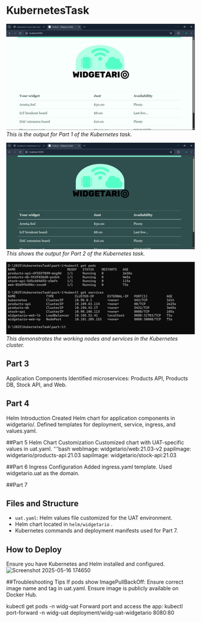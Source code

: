 # KubernetesTask

![Part 1 Image](images/part1_image.jpg)
*This is the output for Part 1 of the Kubernetes task.*



![Part 2 Image](images/part2_image.jpg)
*This shows the output for Part 2 of the Kubernetes task.*



![Nodes and services](images/working_nodes_n_svs.jpg)
*This demonstrates the working nodes and services in the Kubernetes cluster.*


## Part 3
Application Components
Identified microservices: Products API, Products DB, Stock API, and Web.

## Part 4 
Helm Introduction
Created Helm chart for application components in widgetario/.
Defined templates for deployment, service, ingress, and values.yaml.

##Part 5
Helm Chart Customization
Customized chart with UAT-specific values in uat.yaml.
'''bash 
webImage: widgetario/web:21.03-v2
papiImage: widgetario/products-api:21.03
sapiImage: widgetario/stock-api:21.03

##Part 6
Ingress Configuration
Added ingress.yaml template.
Used widgetario.uat as the domain.

##Part 7 
## Files and Structure

- `uat.yaml`: Helm values file customized for the UAT environment.
- Helm chart located in `helm/widgetario` .
- Kubernetes commands and deployment manifests used for Part 7.

## How to Deploy
 Ensure you have Kubernetes and Helm installed and configured.
![Screenshot 2025-05-16 174650](https://github.com/user-attachments/assets/cdb795d5-97bc-4590-864b-a42bc418285c)

##Troubleshooting Tips
If pods show ImagePullBackOff:
Ensure correct image name and tag in uat.yaml.
Ensure image is publicly available on Docker Hub.

kubectl get pods -n widg-uat
Forward port and access the app:
kubectl port-forward -n widg-uat deployment/widg-uat-widgetario 8080:80
